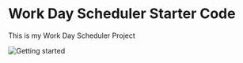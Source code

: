 # Work Day Scheduler Starter Code

This is my Work Day Scheduler Project 

<img src="./Assets/Scheduler_Screenshot.png" alt="Getting started">


